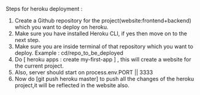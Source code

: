 Steps for heroku deployment :

1. Create a Github repository for the project(website:frontend+backend) which you want to deploy on heroku.
2. Make sure you have installed Heroku CLI, if yes then move on to the next step.
3. Make sure you are inside terminal of that repository which you want to deploy. Example : cd/repo_to_be_deployed
4. Do [ heroku apps : create my-first-app ] , this will create a website for the current project.
5. Also, server should start on process.env.PORT || 3333
6. Now do [git push heroku master] to push all the changes of the heroku project,it will be reflected in the website also.
